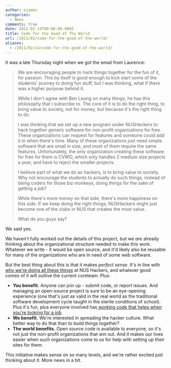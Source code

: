 ```yaml
---
author: ejames
categories:
  - News
comments: true
date: 2011-02-14T00:00:00.000Z
title: Code for the Good of The World
url: /2011/02/code-for-the-good-of-the-world/
aliases:
  - /2011/02/14/code-for-the-good-of-the-world/
---
```


It was a late Thursday night when we got the email from Laurence:
<blockquote>We are encouraging people to hack things together for the fun of it, for passion. This by itself is good enough to kick start some of the students' journey to doing fun stuff, but I was thinking, what if there was a higher purpose behind it.

While I don't agree with Ben Leong on many things, he has this philosophy that I subscribe to. The core of it is to do the right thing, to bring value to society, not for money, but because it's the right thing to do.

I was thinking that we set up a new program under NUSHackers to hack together generic software for non-profit organizations for free. These organizations can request for features and someone could add it in when there's time. Many of these organizations just need simple software that are small in size, and most of them require the same features. Unfortunately, the only organization creating these software for free for them is CVWO, which only handles 2 medium size projects a year, and have to reject the smaller projects.

I believe part of what we do as hackers, is to bring value to society. Why not encourage the students to actually do such things, instead of being coders for those biz monkeys, doing things for the sake of getting a job?

While there's more money on that side, there's more happiness on this side. If we keep doing the right things, NUSHackers might just become one of the clubs in NUS that creates the most value.

What do you guys say?</blockquote>
We said yes.

We haven't fully worked out the details of this project, but we <em>are</em> already thinking about the organizational structure needed to make this work. Whatever we write - it would be open source, and it'd likely also be reusable for many of the organizations who are in need of some web software.

But the best thing about this is that it makes <em>perfect sense</em>. It's in line with <a href="/why">why we're doing all these things</a> at NUS Hackers, and whatever good comes of it will outlive the current coreteam. Plus:
<ul>
	<li><strong>You benefit.</strong> Anyone can join up - submit code, or report issues. And managing an open-source project is sure to be an eye-opening experience (one that's just as valid in the real world as the traditional software development cycle taught in the sterile conditions of school). Plus it's fun, plus everyone involved has<a href="//www.aaronboodman.com/2010/10/wherein-i-help-you-get-good-job.html"> working code that helps when you're looking for a job</a>.</li>
	<li><strong>We benefit.</strong> We're interested in spreading the hacker culture. What better way to do that than to build things together?</li>
	<li><strong>The world benefits.</strong> Open source code is available to everyone, so it's not just the non-profit organizations that win out. And it makes our lives easier when such organizations come to us for help with setting up their sites for them.</li>
</ul>
This initiative makes sense on so many levels, and we're rather excited just thinking about it. More news in a bit.
